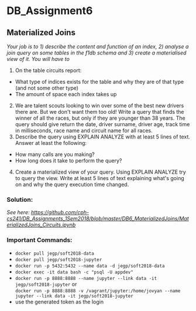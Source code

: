 # DB_Assignment6
## Materialized Joins

_Your job is to 1) describe the content and function of an index, 2) analyse a join query on some tables in the f1db schema and 3) create a materialised view of it. You will have to_

1. On the table circuits report:
- What type of indices exists for the table and why they are of that type (and not some other type)
- The amount of space each index takes up
2. We are talent scouts looking to win over some of the best new drivers there are. But we don't want them too old! Write a query that finds the winner of all the races, but only if they are younger than 38 years. The query should give return the date, driver surname, driver age, track time in milliseconds, race name and circuit name for all races.
3. Describe the query using EXPLAIN ANALYZE with at least 5 lines of text. Answer at least the following:
- How many calls are you making?
- How long does it take to perform the query?
4. Create a materialized view of your query. Using EXPLAIN ANALYZE try to query the view. Write at least 5 lines of text explaining what's going on and why the query execution time changed.

### Solution: 
_See here: https://github.com/cph-cs241/DB_Assignments_1Sem2018/blob/master/DB6_MaterializedJoins/MaterializedJoins_Circuits.ipynb_

### Important Commands:
- `docker pull jegp/soft2018-data `<br>
- `docker pull jegp/soft2018-jupyter`<br>
- `docker run -p 5432:5432 --name data -d jegp/soft2018-data`<br>
- `docker exec -it data bash -c "psql -U appdev"`<br>
- `docker run -p 8888:8888 --name jupyter --link data -it jegp/soft2018-jupyter`
  or <br>
`docker run -p 8888:8888 -v /vagrant/jupyter:/home/jovyan --name jupyter --link data -it jegp/soft2018-jupyter `<br>
- use the generated token as the login
